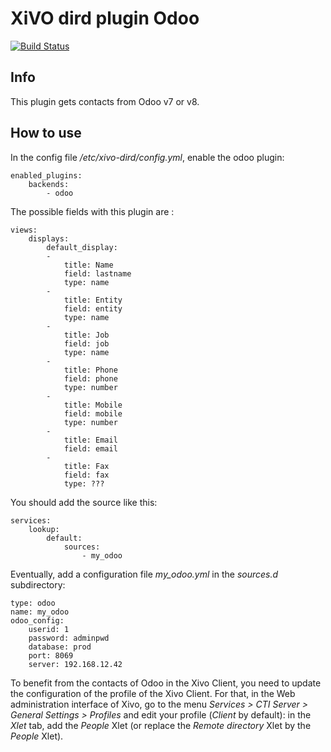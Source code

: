XiVO dird plugin Odoo
======================

[![Build Status](https://travis-ci.org/alexis-via/xivo-dird-plugin-backend-odoo.png?branch=master)](https://travis-ci.org/alexis-via/xivo-dird-plugin-backend-odoo)


## Info

This plugin gets contacts from Odoo v7 or v8.

## How to use

In the config file */etc/xivo-dird/config.yml*, enable the odoo plugin:

    enabled_plugins:
        backends:
            - odoo

The possible fields with this plugin are :

    views:
        displays:
            default_display:
            -
                title: Name
                field: lastname
                type: name
            -
                title: Entity
                field: entity
                type: name
            -
                title: Job
                field: job
                type: name
            -
                title: Phone
                field: phone
                type: number
            -
                title: Mobile
                field: mobile
                type: number
            -
                title: Email
                field: email
            -
                title: Fax
                field: fax
                type: ???

You should add the source like this:

    services:
        lookup:
            default:
                sources:
                    - my_odoo

Eventually, add a configuration file *my\_odoo.yml* in the *sources.d* subdirectory:

    type: odoo
    name: my_odoo
    odoo_config:
        userid: 1
        password: adminpwd
        database: prod
        port: 8069
        server: 192.168.12.42

To benefit from the contacts of Odoo in the Xivo Client, you need to update the configuration of the profile of the Xivo Client. For that, in the Web administration interface of Xivo, go to the menu *Services > CTI Server > General Settings > Profiles* and edit your profile (*Client* by default): in the *Xlet* tab, add the *People* Xlet (or replace the *Remote directory* Xlet by the *People* Xlet).
